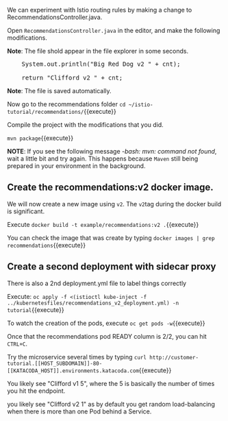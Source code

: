 We can experiment with Istio routing rules by making a change to RecommendationsController.java.

Open `RecommendationsController.java` in the editor, and make the following modifications.

**Note**: The file shold appear in the file explorer in some seconds.

<pre>
    System.out.println("Big Red Dog v2 " + cnt);
     
    return "Clifford v2 " + cnt;
</pre>

**Note**: The file is saved automatically.

Now go to the recommendations folder `cd ~/istio-tutorial/recommendations/`{{execute}}

Compile the project with the modifications that you did.

`mvn package`{{execute}}

**NOTE**: If you see the following message *-bash: mvn: command not found*, wait a little bit and try again. This happens because `Maven` still being prepared in your environment in the background.

## Create the recommendations:v2 docker image.

We will now create a new image using `v2`. The `v2`tag during the docker build is significant.

Execute `docker build -t example/recommendations:v2 .`{{execute}}

You can check the image that was create by typing `docker images | grep recommendations`{{execute}}

## Create a second deployment with sidecar proxy

There is also a 2nd deployment.yml file to label things correctly

Execute: `oc apply -f <(istioctl kube-inject -f ../kubernetesfiles/recommendations_v2_deployment.yml) -n tutorial`{{execute}}

To watch the creation of the pods, execute `oc get pods -w`{{execute}}

Once that the recommendations pod READY column is 2/2, you can hit `CTRL+C`. 

Try the microservice several times by typing `curl http://customer-tutorial.[[HOST_SUBDOMAIN]]-80-[[KATACODA_HOST]].environments.katacoda.com`{{execute}}

You likely see "Clifford v1 5", where the 5 is basically the number of times you hit the endpoint.

you likely see "Clifford v2 1" as by default you get random load-balancing when there is more than one Pod behind a Service.
